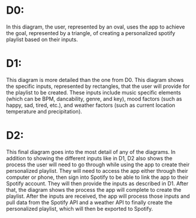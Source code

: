 # D0:
  In this diagram, the user, represented by an oval, uses the app to achieve the goal, represented by a triangle, of creating a personalized spotify playlist based on their inputs.

# D1:
  This diagram is more detailed than the one from D0. This diagram shows the specific inputs, represented by rectangles, that the user will provide for the playlist to be created. These inputs include music specific elements (which can be BPM, dancability, genre, and key), mood factors (such as happy, sad, tired, etc.), and weather factors (such as current location temperature and precipitation).

# D2:
  This final diagram goes into the most detail of any of the diagrams. In addition to showing the different inputs like in D1, D2 also shows the process the user will need to go through while using the app to create their personalized playlist. They will need to access the app either through their computer or phone, then sign into Spotify to be able to link the app to their Spotify account. They will then provide the inputs as described in D1. After that, the diagram shows the process the app will complete to create the playlist. After the inputs are received, the app will process those inputs and pull data from the Spotify API and a weather API to finally create the personalized playlist, which will then be exported to Spotify.
